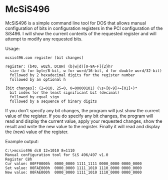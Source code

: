 # McSiS496
McSiS496 is a simple command line tool for DOS that allows manual configuration of bits in configuration registers in the PCI configuration of the SiS496.
I will show the current contents of the requested register and will attempt to modify any requested bits.

Usage:
```
mcsis496.com register [bit changes]

register: (b40, w02h, DC8H) (b|w|d)[0-9A-F]{2}h?
  size (b for byte/8-bit, w for word/16-bit, d for double word/32-bit)
  followed by 2 hexadecimal digits for the register number
  followed by an optional h
  
[bit changes]: (2=010, 25=0, 0=00000101) (\s+[0-9]+=[01]+)*
  bit index for the least significant bit (decimal)
  followed by equal sign
  followed by a sequence of binary digits
```

If you don't specify any bit changes, the program will just show the current value of the register. If you do specify any bit changes, the program will read and display the current value, apply your requested changes, show the result and write the new value to the register. Finally it will read and display the (new) value of the register.

Example output:
```
C:\>mcsis496 dc8 12=1010 8=1110
Manual configuration tool for SiS 496/497 v1.0
Register C8h
Cur value: 00FF0000h  0000_0000 1111_1111 0000_0000 0000_0000
Set value: 00FAE000h  0000_0000 1111_1010 1110_0000 0000_0000
New value: 00FAE000h  0000_0000 1111_1010 1110_0000 0000_0000
```
